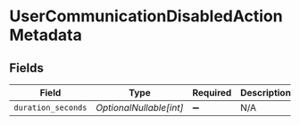 # UserCommunicationDisabledActionMetadata


## Fields

| Field                   | Type                    | Required                | Description             |
| ----------------------- | ----------------------- | ----------------------- | ----------------------- |
| `duration_seconds`      | *OptionalNullable[int]* | :heavy_minus_sign:      | N/A                     |
